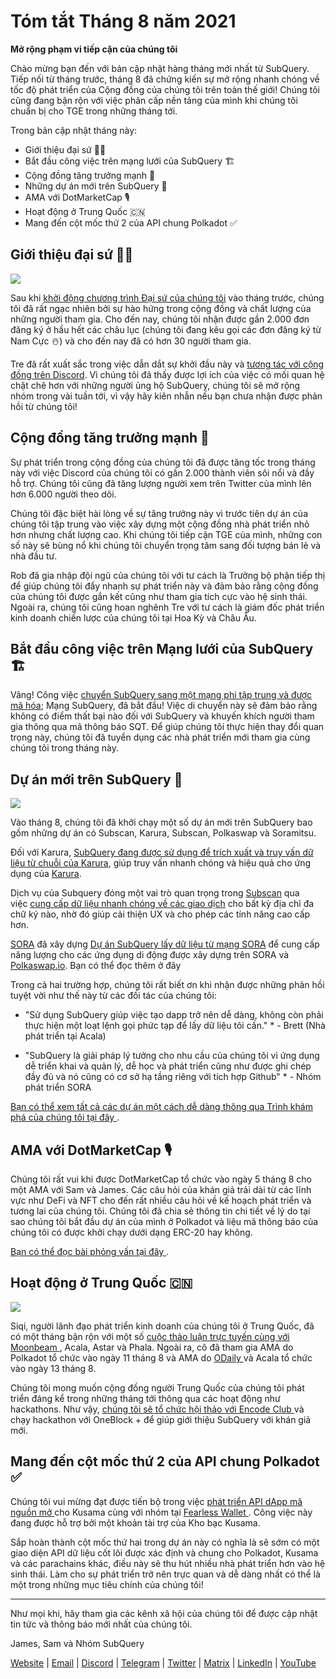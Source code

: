 # Tóm tắt Tháng 8 năm 2021

**Mở rộng phạm vi tiếp cận của chúng tôi**

Chào mừng bạn đến với bản cập nhật hàng tháng mới nhất từ ​​SubQuery. Tiếp nối từ tháng trước, tháng 8 đã chứng kiến ​​sự mở rộng nhanh chóng về tốc độ phát triển của Cộng đồng của chúng tôi trên toàn thế giới! Chúng tôi cũng đang bận rộn với việc phân cấp nền tảng của mình khi chúng tôi chuẩn bị cho TGE trong những tháng tới.

Trong bản cập nhật tháng này:

-   Giới thiệu đại sứ 👩‍💼
-   Bắt đầu công việc trên mạng lưới của SubQuery 🏗
-   Cộng đồng tăng trưởng mạnh 🚀
-   Những dự án mới trên SubQuery 🤝
-   AMA với DotMarketCap 🎙
-   Hoạt động ở Trung Quốc 🇨🇳
-   Mang đến cột mốc thứ 2 của API chung Polkadot ✅

## Giới thiệu đại sứ 👩‍💼

![](https://miro.medium.com/max/1400/0*_nOcsPjhQxta_FPH)

Sau khi [khởi động chương trình Đại sứ của chúng tôi](https://subquery.medium.com/introducing-the-subquery-ambassador-program-aa82613ab804) vào tháng trước, chúng tôi đã rất ngạc nhiên bởi sự hào hứng trong cộng đồng và chất lượng của những người tham gia. Cho đến nay, chúng tôi nhận được gần 2.000 đơn đăng ký ở hầu hết các châu lục (chúng tôi đang kêu gọi các đơn đăng ký từ Nam Cực ☃️) và cho đến nay đã có hơn 30 người tham gia.

Tre đã rất xuất sắc trong việc dẫn dắt sự khởi đầu này và [tương tác với cộng đồng trên Discord](https://discord.com/invite/78zg8aBSMG). Vì chúng tôi đã thấy được lợi ích của việc có mối quan hệ chặt chẽ hơn với những người ủng hộ SubQuery, chúng tôi sẽ mở rộng nhóm trong vài tuần tới, vì vậy hãy kiên nhẫn nếu bạn chưa nhận được phản hồi từ chúng tôi!

## Cộng đồng tăng trưởng mạnh 🚀

Sự phát triển trong cộng đồng của chúng tôi đã được tăng tốc trong tháng này với việc Discord của chúng tôi có gần 2.000 thành viên sôi nổi và đầy hỗ trợ. Chúng tôi cũng đã tăng lượng người xem trên Twitter của mình lên hơn 6.000 người theo dõi.

Chúng tôi đặc biệt hài lòng về sự tăng trưởng này vì trước tiên dự án của chúng tôi tập trung vào việc xây dựng một cộng đồng nhà phát triển nhỏ hơn nhưng chất lượng cao. Khi chúng tôi tiếp cận TGE của mình, những con số này sẽ bùng nổ khi chúng tôi chuyển trọng tâm sang đối tượng bán lẻ và nhà đầu tư.

Rob đã gia nhập đội ngũ của chúng tôi với tư cách là Trưởng bộ phận tiếp thị để giúp chúng tôi đẩy nhanh sự phát triển này và đảm bảo rằng cộng đồng của chúng tôi được gắn kết cũng như tham gia tích cực vào hệ sinh thái. Ngoài ra, chúng tôi cũng hoan nghênh Tre với tư cách là giám đốc phát triển kinh doanh chiến lược của chúng tôi tại Hoa Kỳ và Châu Âu.

## Bắt đầu công việc trên Mạng lưới của SubQuery 🏗

Vâng! Công việc [chuyển SubQuery sang một mạng phi tập trung và được mã hóa](https://subquery.medium.com/the-subquery-network-a-summary-46cde0acb010); Mạng SubQuery, đã bắt đầu! Việc di chuyển này sẽ đảm bảo rằng không có điểm thất bại nào đối với SubQuery và khuyến khích người tham gia thông qua mã thông báo SQT. Để giúp chúng tôi thực hiện thay đổi quan trọng này, chúng tôi đã tuyển dụng các nhà phát triển mới tham gia cùng chúng tôi trong tháng này.

## Dự án mới trên SubQuery 🤝

![](https://miro.medium.com/max/4800/1*yUruZPSKP_0BA6mA72P8xg.gif)

Vào tháng 8, chúng tôi đã khởi chạy một số dự án mới trên SubQuery bao gồm những dự án có Subscan, Karura, Subscan, Polkaswap và Soramitsu.

Đối với Karura, [SubQuery đang được sử dụng để trích xuất và truy vấn dữ liệu từ chuỗi của Karura](https://subquery.medium.com/karura-integrates-with-subquery-to-aggregate-and-serve-defi-data-to-kusama-builders-d34f0e722311?source=your_stories_page-------------------------------------), giúp truy vấn nhanh chóng và hiệu quả cho ứng dụng của [Karura](https://apps.karura.network/).

Dịch vụ của Subquery đóng một vai trò quan trọng trong [Subscan](https://www.subscan.io/) qua việc [cung cấp dữ liệu nhanh chóng về các giao dịch](https://subquery.medium.com/subscans-multi-signature-tool-powered-by-subquery-926da3e4fc25?source=your_stories_page-------------------------------------) cho bất kỳ địa chỉ đa chữ ký nào, nhờ đó giúp cải thiện UX và cho phép các tính năng cao cấp hơn.

[SORA](https://sora.org/) đã xây dựng [Dự án SubQuery lấy dữ liệu từ mạng SORA](https://subquery.medium.com/sora-integrates-subquery-to-provide-data-to-the-sora-network-5a73f77a40aa?source=your_stories_page-------------------------------------) để cung cấp năng lượng cho các ứng dụng di động được xây dựng trên SORA và [Polkaswap.io](http://polkaswap.io/). Bạn có thể đọc thêm ở đây

Trong cả hai trường hợp, chúng tôi rất biết ơn khi nhận được những phản hồi tuyệt vời như thế này từ các đối tác của chúng tôi:

* "Sử dụng SubQuery giúp việc tạo dapp trở nên dễ dàng, không còn phải thực hiện một loạt lệnh gọi phức tạp để lấy dữ liệu tôi cần." * - Brett (Nhà phát triển tại Acala)

* "SubQuery là giải pháp lý tưởng cho nhu cầu của chúng tôi vì ứng dụng dễ triển khai và quản lý, dễ học và phát triển cũng như được ghi chép đầy đủ và nó cũng có cơ sở hạ tầng riêng với tích hợp Github" * - Nhóm phát triển SORA

[ Bạn có thể xem tất cả các dự án một cách dễ dàng thông qua Trình khám phá của chúng tôi tại đây ](https://explorer.subquery.network/).

## AMA với DotMarketCap 🎙

Chúng tôi rất vui khi được DotMarketCap tổ chức vào ngày 5 tháng 8 cho một AMA với Sam và James. Các câu hỏi của khán giả trải dài từ các lĩnh vực như DeFi và NFT cho đến rất nhiều câu hỏi về kế hoạch phát triển và tương lai của chúng tôi. Chúng tôi đã chia sẻ thông tin chi tiết về lý do tại sao chúng tôi bắt đầu dự án của mình ở Polkadot và liệu mã thông báo của chúng tôi có được khởi chạy dưới dạng ERC-20 hay không.

[ Bạn có thể đọc bài phỏng vấn tại đây ](https://dotmarketcap.com/blog-detail/288/ama30-recap-polkawarriors-x-subquery).

## Hoạt động ở Trung Quốc 🇨🇳

![](https://miro.medium.com/max/1400/0*A5oqsryFRbGX0MDx)

Siqi, người lãnh đạo phát triển kinh doanh của chúng tôi ở Trung Quốc, đã có một tháng bận rộn với một số [ cuộc thảo luận trực tuyến cùng với Moonbeam ](https://twitter.com/SubQueryNetwork/status/1425293137103122432/photo/1), Acala, Astar và Phala. Ngoài ra, cô đã tham gia AMA do Polkadot tổ chức vào ngày 11 tháng 8 và AMA do [ ODaily ](http://www.odaily.com/) và Acala tổ chức vào ngày 13 tháng 8.

Chúng tôi mong muốn cộng đồng người Trung Quốc của chúng tôi phát triển đáng kể trong những tháng tới thông qua các hoạt động như hackathons. Như vậy, [ chúng tôi sẽ tổ chức hội thảo với Encode Club ](https://www.eventbrite.co.uk/e/polkadot-hackathon-subquery-workshop-tickets-167321106935?aff=ebdsoporgprofile) và chạy hackathon với OneBlock + để giúp giới thiệu SubQuery với khán giả mới.

## Mang đến cột mốc thứ 2 của API chung Polkadot ✅

Chúng tôi vui mừng đạt được tiến bộ trong việc [ phát triển API dApp mã nguồn mở ](https://docs.google.com/document/d/13L8HBwB6VB-n2g274FFFJKORYPJsq744C6H8iEDQ0-0/edit) cho Kusama cùng với nhóm tại [ Fearless Wallet ](https://fearlesswallet.io/). Công việc này đang được hỗ trợ bởi một khoản tài trợ của Kho bạc Kusama.

Sắp hoàn thành cột mốc thứ hai trong dự án này có nghĩa là sẽ sớm có một giao diện API dữ liệu cốt lõi được xác định và chung cho Polkadot, Kusama và các parachains khác, điều này sẽ thu hút nhiều nhà phát triển hơn vào hệ sinh thái. Làm cho sự phát triển trở nên trực quan và dễ dàng nhất có thể là một trong những mục tiêu chính của chúng tôi!

*****

Như mọi khi, hãy tham gia các kênh xã hội của chúng tôi để được cập nhật tin tức và thông báo mới nhất của chúng tôi.

James, Sam và Nhóm SubQuery

[Website](https://subquery.network/) | [Email](mailto:hello@subquery.network) | [Discord](https://discord.com/invite/78zg8aBSMG) | [Telegram](https://t.me/subquerynetwork) | [Twitter](https://twitter.com/subquerynetwork) | [Matrix](https://matrix.to/#/#subquery:matrix.org) | [LinkedIn](https://www.linkedin.com/company/subquery) | [YouTube](https://www.youtube.com/channel/UCi1a6NUUjegcLHDFLr7CqLw)
